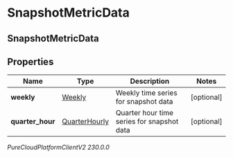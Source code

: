 # SnapshotMetricData

## SnapshotMetricData

## Properties

|Name | Type | Description | Notes|
|------------ | ------------- | ------------- | -------------|
| **weekly** | [Weekly](Weekly) | Weekly time series for snapshot data | [optional] |
| **quarter_hour** | [QuarterHourly](QuarterHourly) | Quarter hour time series for snapshot data | [optional] |



_PureCloudPlatformClientV2 230.0.0_

